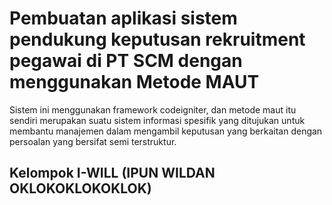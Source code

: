 # Pembuatan aplikasi sistem pendukung keputusan rekruitment pegawai di PT SCM dengan menggunakan Metode MAUT
Sistem ini menggunakan framework codeigniter, dan metode maut itu sendiri merupakan suatu sistem informasi spesifik yang ditujukan untuk membantu manajemen dalam mengambil keputusan yang berkaitan dengan persoalan yang bersifat semi terstruktur.

## Kelompok I-WILL (IPUN WILDAN OKLOKOKLOKOKLOK)
